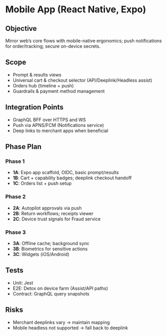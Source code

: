 # Mobile App (React Native, Expo)

## Objective
Mirror web’s core flows with mobile-native ergonomics; push notifications for order/tracking; secure on-device secrets.

## Scope
- Prompt & results views
- Universal cart & checkout selector (API/Deeplink/Headless assist)
- Orders hub (timeline + push)
- Guardrails & payment method management

## Integration Points
- GraphQL BFF over HTTPS and WS
- Push via APNS/FCM (Notifications service)
- Deep links to merchant apps when beneficial

## Phase Plan
### Phase 1
- **1A**: Expo app scaffold, OIDC, basic prompt/results
- **1B**: Cart + capability badges; deeplink checkout handoff
- **1C**: Orders list + push setup

### Phase 2
- **2A**: Autopilot approvals via push
- **2B**: Return workflows; receipts viewer
- **2C**: Device trust signals for Fraud service

### Phase 3
- **3A**: Offline cache; background sync
- **3B**: Biometrics for sensitive actions
- **3C**: Widgets (iOS/Android)

## Tests
- Unit: Jest
- E2E: Detox on device farm (Assist/API paths)
- Contract: GraphQL query snapshots

## Risks
- Merchant deeplinks vary → maintain mapping
- Mobile headless not supported → fall back to deeplink